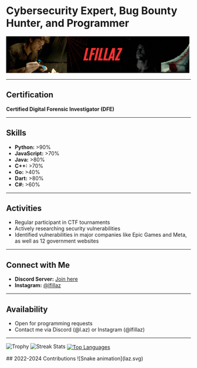 # Cybersecurity Expert, Bug Bounty Hunter, and Programmer

<p align="left">
  <img src="lfillaz.gif" alt="GIF" width="500" height="100"/>
</p>

---

## Certification
**Certified Digital Forensic Investigator (DFE)**

---

## Skills
- **Python:** >90%
- **JavaScript:** >70%
- **Java:** >80%
- **C++:** >70%
- **Go:** >40%
- **Dart:** >80%
- **C#:** >60%

---

## Activities
- Regular participant in CTF tournaments
- Actively researching security vulnerabilities
- Identified vulnerabilities in major companies like Epic Games and Meta, as well as 12 government websites

---

## Connect with Me
- **Discord Server:** [Join here](https://discord.gg/tpbVvUgcE3)
- **Instagram:** [@lfillaz](https://www.instagram.com/lfillaz)

---

## Availability
- Open for programming requests
- Contact me via Discord (@l.az) or Instagram (@lfillaz)

---
<p align="left">
  <img height=97 src="https://github-profile-trophy.vercel.app/?username=lfillaz&theme=radical&no-frame=true&title=Stars,Followers,Commits&column=-1" alt="Trophy"/>
  <img height=202 src="https://github-readme-streak-stats-git-main-davids-projects-ad77adcc.vercel.app/?user=lfillaz&theme=radical" alt="Streak Stats"/>
  <a href="#">
    <img height=200 align="center" src="https://my-stats-43gk.vercel.app/api/top-langs/?username=lfillaz&hide=html,scss,css&langs_count=8&layout=compact&theme=radical&card_width=150" alt="Top Languages"/>
  </a>
</p>
## 2022-2024 Contributions
![Snake animation](laz.svg)
